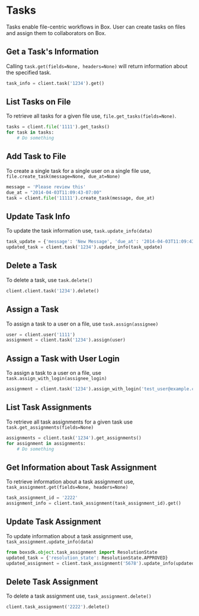Tasks
=====

Tasks enable file-centric workflows in Box. User can create tasks on files and assign them to collaborators on Box.

Get a Task's Information
------------------------

Calling `task.get(fields=None, headers=None)` will return information about the specified task.

```python
task_info = client.task('1234').get()
```

List Tasks on File
------------------

To retrieve all tasks for a given file use, `file.get_tasks(fields=None)`.

```python
tasks = client.file('1111').get_tasks()
for task in tasks:
    # Do something
```

Add Task to File
----------------

To create a single task for a single user on a single file use, `file.create_task(message=None, due_at=None)`

```python
message = 'Please review this'
due_at = "2014-04-03T11:09:43-07:00"
task = client.file('11111').create_task(message, due_at)
```

Update Task Info
----------------

To update the task information use, `task.update_info(data)`

```python
task_update = {'message': 'New Message', 'due_at': '2014-04-03T11:09:43-10:00',}
updated_task = client.task('1234').update_info(task_update)
```

Delete a Task
-------------

To delete a task, use `task.delete()`

```python
client.client.task('1234').delete()
```

Assign a Task
--------------

To assign a task to a user on a file, use `task.assign(assignee)`

```python
user = client.user('1111')
assignment = client.task('1234').assign(user)
```

Assign a Task with User Login
-----------------------------

To assign a task to a user on a file, use `task.assign_with_login(assignee_login)`

```python
assignment = client.task('1234').assign_with_login('test_user@example.com')
```

List Task Assignments
---------------------

To retrieve all task assignments for a given task use `task.get_assignments(fields=None)`

```python
assignments = client.task('1234').get_assignments()
for assignment in assignments:
    # Do something
```

Get Information about Task Assignment
-------------------------------------

To retrieve information about a task assignment use, `task_assignment.get(fields=None, headers=None)`

```python
task_assignment_id = '2222'
assignment_info = client.task_assignment(task_assignment_id).get()
```

Update Task Assignment
----------------------

To update information about a task assignment use, `task_assignment.update_info(data)`

```python
from boxsdk.object.task_assignment import ResolutionState
updated_task = {'resolution_state': ResolutionState.APPROVED}
updated_assignment = client.task_assignment('5678').update_info(updated_task)
```

Delete Task Assignment
----------------------

To delete a task assignment use, `task_assignment.delete()`

```python
client.task_assignment('2222').delete()
```
